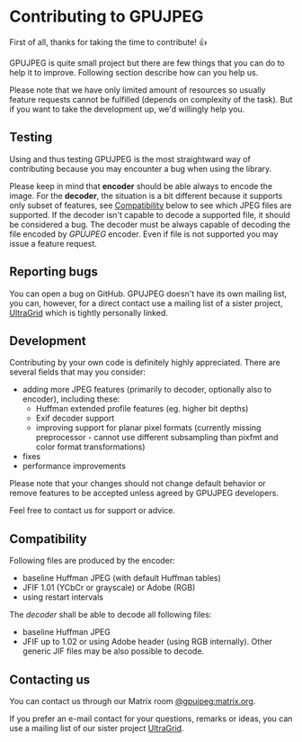 Contributing to GPUJPEG
=======================
First of all, thanks for taking the time to contribute! :+1:

GPUJPEG is quite small project but there are few things that you can do
to help it to improve. Following section describe how can you help us.

Please note that we have only limited amount of resources so usually
feature requests cannot be fulfilled (depends on complexity of the task).
But if you want to take the development up, we'd willingly help you.

Testing
-------
Using and thus testing GPUJPEG is the most straightward way of
contributing because you may encounter a bug when using the library.

Please keep in mind that **encoder** should be able always to encode the
image. For the **decoder**, the situation is a bit different because
it supports only subset of features, see [Compatibility](#compatibility)
below to see which JPEG files are supported. If the decoder isn't
capable to decode a supported file, it should be considered a bug. The
decoder must be always capable of decoding the file encoded by _GPUJPEG_
encoder. Even if file is not supported you may issue a feature request.

Reporting bugs
--------------
You can open a bug on GitHub. GPUJPEG doesn't have its own mailing list,
you can, however, for a direct contact use a mailing list of a sister
project, [UltraGrid](https://github.com/CESNET/UltraGrid) which is
tightly personally linked.

Development
-----------
Contributing by your own code is definitely highly appreciated. There
are several fields that may you consider:
- adding more JPEG features (primarily to decoder, optionally also to
  encoder), including these:
    - Huffman extended profile features (eg. higher bit depths)
    - Exif decoder support
    - improving support for planar pixel formats (currently missing
      preprocessor - cannot use different subsampling than pixfmt and
      color format transformations)
- fixes
- performance improvements

Please note that your changes should not change default behavior or
remove features to be accepted unless agreed by GPUJPEG developers.

Feel free to contact us for support or advice.

Compatibility
-------------
Following files are produced by the encoder:
- baseline Huffman JPEG (with default Huffman tables)
- JFIF 1.01 (YCbCr or grayscale) or Adobe (RGB)
- using restart intervals

The _decoder_ shall be able to decode all following files:
- baseline Huffman JPEG
- JFIF up to 1.02 or using Adobe header (using RGB internally). Other
  generic JIF files may be also possible to decode.

Contacting us
-------------
You can contact us through our Matrix room
[@gpujpeg:matrix.org](https://matrix.to/#/!ppSneXxiHfvznPxTTN:matrix.org?via=matrix.org).

If you prefer an e-mail contact for your questions, remarks or ideas,
you can use a mailing list of our sister project
[UltraGrid](https://github.com/CESNET/UltraGrid).

